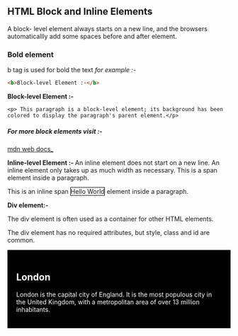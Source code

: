 ## HTML Block and Inline Elements
A block- level element always starts on a new line, and the browsers automaticallly add some spaces before and after element.

### Bold element
b tag is used for bold the text
_for example :-_
```HTML
<b>Block-level Element :-</b>
```
<b>Block-level Element :-</b>


`<p> This paragraph is a block-level element; its background has been colored to display the paragraph's parent element.</p>`

##### For more block elements visit :-

[mdn web docs\_](https://developer.mozilla.org/en-US/docs/Web/HTML/Block-level_elements)

<b>Inline-level Element :- </b>
An inline element does not start on a new line.
An inline element only takes up as much width as necessary.
This is a span element inside a paragraph.

This is an inline span <span style="border: 1px solid black"> Hello World</span> element inside a paragraph.

<b>Div element:-</b>

The div element is often used as a container for other HTML elements.

The div element has no required attributes, but style, class and id are common. 

<div style="background-color:black;color:white;padding:20px;">
        <h2>London</h2>
        <p>London is the capital city of England. It is the most populous city in the United Kingdom, with a metropolitan area of over 13 million inhabitants.</p>
      </div>